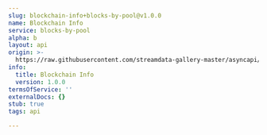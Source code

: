 ```yaml
---
slug: blockchain-info+blocks-by-pool@v1.0.0
name: Blockchain Info
service: blocks-by-pool
alpha: b
layout: api
origin: >-
  https://raw.githubusercontent.com/streamdata-gallery-master/asyncapi/master/_listings/blockchain-info/blockchain-info-blocks-by-pool-stream-async.md
info:
  title: Blockchain Info
  version: 1.0.0
termsOfService: ''
externalDocs: {}
stub: true
tags: api

---
```

